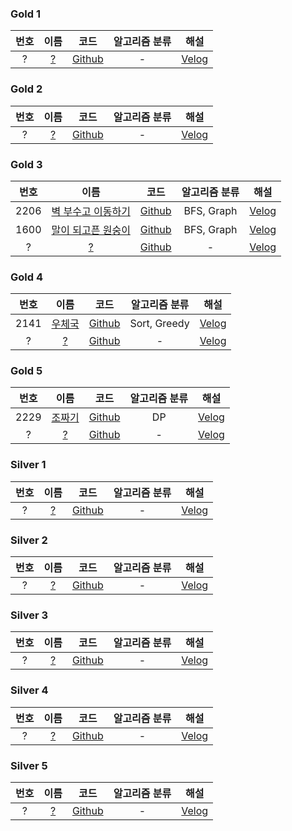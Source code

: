 
### Gold 1
|  번호  |                      이름                       |                                                 코드                                                 | 알고리즘 분류 |     해설      |
|:----:|:---------------------------------------------:|:--------------------------------------------------------------------------------------------------:|:-------:|:-----------:|
|  ?   |                    [?](?)                     |                                             [Github]()                                             |    -    |  [Velog]()  | 

### Gold 2
|  번호  |                      이름                       |                                                 코드                                                 | 알고리즘 분류 |     해설      |
|:----:|:---------------------------------------------:|:--------------------------------------------------------------------------------------------------:|:-------:|:-----------:|
|  ?   |                    [?](?)                     |                                             [Github]()                                             |    -    |  [Velog]()  | 

### Gold 3
|  번호  |                         이름                         |                                                     코드                                                     |  알고리즘 분류   |                                                                 해설                                                                  |
|:----:|:--------------------------------------------------:|:----------------------------------------------------------------------------------------------------------:|:----------:|:-----------------------------------------------------------------------------------------------------------------------------------:|
| 2206 | [벽 부수고 이동하기](https://www.acmicpc.net/problem/2206) | [Github](https://github.com/leeyungi/Problem_Solving/blob/main/Java/Baekjoon/Gold/Main_2206_벽부수고이동하기.java) | BFS, Graph | [Velog](https://velog.io/@yunlee/BOJ-2206%EB%B2%88-%EB%B2%BD-%EB%B6%80%EC%88%98%EA%B3%A0-%EC%9D%B4%EB%8F%99%ED%95%98%EA%B8%B0-Java) |   
| 1600 | [말이 되고픈 원숭이](https://www.acmicpc.net/problem/1600) | [Github](https://github.com/leeyungi/Problem_Solving/blob/main/Java/Baekjoon/Gold/Main_1600_말이되고픈원숭이.java) | BFS, Graph | [Velog](https://velog.io/@yunlee/BOJ-1600%EB%B2%88-%EB%A7%90%EC%9D%B4-%EB%90%98%EA%B3%A0%ED%94%88-%EC%9B%90%EC%88%AD%EC%9D%B4-Java) |   
|  ?   |                       [?](?)                       |                                                 [Github]()                                                 |     -      |                                                              [Velog]()                                                              |   

### Gold 4
|  번호  |                     이름                      |                                                  코드                                                   |   알고리즘 분류    |                                          해설                                          |
|:----:|:-------------------------------------------:|:-----------------------------------------------------------------------------------------------------:|:------------:|:------------------------------------------------------------------------------------:|
| 2141 | [우체국](https://www.acmicpc.net/problem/2141) | [Github](https://github.com/leeyungi/Problem_Solving/blob/main/Java/Baekjoon/Gold/Main_2141_우체국.java) | Sort, Greedy | [Velog](https://velog.io/@yunlee/BOJ-2141%EB%B2%88-%EC%9A%B0%EC%B2%B4%EA%B5%AD-Java) |   
|  ?   |                   [?](?)                    |                                              [Github]()                                               |      -       |                                      [Velog]()                                       |   

### Gold 5
|  번호  |                     이름                      |                                                  코드                                                   | 알고리즘 분류 |                                          해설                                           |
|:----:|:-------------------------------------------:|:-----------------------------------------------------------------------------------------------------:|:-------:|:-------------------------------------------------------------------------------------:|
| 2229 | [조짜기](https://www.acmicpc.net/problem/2229) | [Github](https://github.com/leeyungi/Problem_Solving/blob/main/Java/Baekjoon/Gold/Main_2229_조짜기.java) |   DP    | [Velog](https://velog.io/@yunlee/BOJ-2999%EB%B2%88-%EC%A1%B0-%EC%A7%9C%EA%B8%B0-Java) |
|  ?   |                   [?](?)                    |                                              [Github]()                                               |    -    |                                       [Velog]()                                       |   

### Silver 1
|  번호  |                      이름                       |                                                 코드                                                 | 알고리즘 분류 |     해설      |
|:----:|:---------------------------------------------:|:--------------------------------------------------------------------------------------------------:|:-------:|:-----------:|
|  ?   |                    [?](?)                     |                                             [Github]()                                             |    -    |  [Velog]()  |   

### Silver 2
|  번호  |                      이름                       |                                                 코드                                                 | 알고리즘 분류 |     해설      |
|:----:|:---------------------------------------------:|:--------------------------------------------------------------------------------------------------:|:-------:|:-----------:|
|  ?   |                    [?](?)                     |                                             [Github]()                                             |    -    |  [Velog]()  |   

### Silver 3
|  번호  |                      이름                       |                                                 코드                                                 | 알고리즘 분류 |     해설      |
|:----:|:---------------------------------------------:|:--------------------------------------------------------------------------------------------------:|:-------:|:-----------:|
|  ?   |                    [?](?)                     |                                             [Github]()                                             |    -    |  [Velog]()  |   

### Silver 4
|  번호  |                      이름                       |                                                 코드                                                 | 알고리즘 분류 |     해설      |
|:----:|:---------------------------------------------:|:--------------------------------------------------------------------------------------------------:|:-------:|:-----------:|
|  ?   |                    [?](?)                     |                                             [Github]()                                             |    -    |  [Velog]()  |   

### Silver 5
|  번호  |                      이름                       |                                                 코드                                                 | 알고리즘 분류 |     해설      |
|:----:|:---------------------------------------------:|:--------------------------------------------------------------------------------------------------:|:-------:|:-----------:|
|  ?   |                    [?](?)                     |                                             [Github]()                                             |    -    |  [Velog]()  |   
